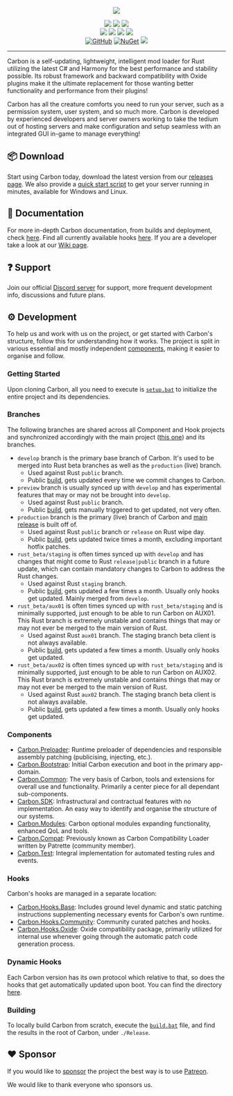<p align="center">
  <img src="https://codefling.com/uploads/monthly_2023_03/image.thumb.png.276343ad1b15a658368a7ae6e252172f.png" />
</p><p align="center">
  <a href="https://github.com/CarbonCommunity/Carbon/releases/tag/edge_build"><img src="https://github.com/CarbonCommunity/Carbon/actions/workflows/edge-build.yml/badge.svg" /></a>
  <a href="https://github.com/CarbonCommunity/Carbon/releases/tag/preview_build"><img src="https://github.com/CarbonCommunity/Carbon/actions/workflows/preview-build.yml/badge.svg" /></a>
  <a href="https://github.com/CarbonCommunity/Carbon/releases/latest"><img src="https://github.com/CarbonCommunity/Carbon/actions/workflows/production-build.yml/badge.svg" /></a>
  <br />
    <a href="https://github.com/CarbonCommunity/Carbon/releases/tag/rustbeta_staging_build"><img src="https://github.com/CarbonCommunity/Carbon/actions/workflows/rust-staging-build.yml/badge.svg" /></a>
    <a href="https://github.com/CarbonCommunity/Carbon/releases/tag/rustbeta_release_build"><img src="https://github.com/CarbonCommunity/Carbon/actions/workflows/rust-release-build.yml/badge.svg" /></a>
    <a href="https://github.com/CarbonCommunity/Carbon/releases/tag/rustbeta_aux01_build"><img src="https://github.com/CarbonCommunity/Carbon/actions/workflows/rust-aux01-build.yml/badge.svg" /></a>
    <a href="https://github.com/CarbonCommunity/Carbon/releases/tag/rustbeta_aux02_build"><img src="https://github.com/CarbonCommunity/Carbon/actions/workflows/rust-aux02-build.yml/badge.svg" /></a>
  <br />
  <a href="https://github.com/CarbonCommunity/Carbon/blob/develop/LICENSE"><img alt="GitHub" src="https://img.shields.io/github/license/CarbonCommunity/Carbon" /></a>
  <a href="https://www.nuget.org/packages/Carbon.Community"><img alt="NuGet" src="https://img.shields.io/nuget/v/Carbon.Community.svg" /></a>
  <a href="https://github.com/GameServerManagers/LinuxGSM/releases/latest"><img src="https://img.shields.io/badge/LinuxGSM-v23.2.0-informational" /></a>
  <hr />
</p>

Carbon is a self-updating, lightweight, intelligent mod loader for Rust utilizing the latest C# and Harmony for the best performance and stability possible. Its robust framework and backward compatibility with Oxide plugins make it the ultimate replacement for those wanting better functionality and performance from their plugins!

Carbon has all the creature comforts you need to run your server, such as a permission system, user system, and so much more. Carbon is developed by experienced developers and server owners working to take the tedium out of hosting servers and make configuration and setup seamless with an integrated GUI in-game to manage everything!

## :package: Download
Start using Carbon today, download the latest version from our [releases page][production].
We also provide a [quick start script][quick-start] to get your server running in minutes, available for Windows and Linux.

## :blue_book: Documentation
For more in-depth Carbon documentation, from builds and deployment, check [here][documentation].
Find all currently available hooks [here][hooks].
If you are a developer take a look at our [Wiki page][wiki].

## :question: Support
Join our official [Discord server][discord] for support, more frequent development info, discussions and future plans.

## ⚙️ Development
To help us and work with us on the project, or get started with Carbon's structure, follow this for understanding how it works.
The project is split in various essential and mostly independent [components](https://github.com/CarbonCommunity/Carbon/tree/develop/Carbon.Core/Carbon.Components), making it easier to organise and follow.

### Getting Started
Upon cloning Carbon, all you need to execute is [`setup.bat`](https://github.com/CarbonCommunity/Carbon/blob/develop/setup.bat) to initialize the entire project and its dependencies.

### Branches
The following branches are shared across all Component and Hook projects and synchronized accordingly with the main project ([this one](https://github.com/CarbonCommunity/Carbon)) and its branches.
- `develop` branch is the primary base branch of Carbon. It's used to be merged into Rust beta branches as well as the `production` (live) branch.
  - Used against Rust `public` branch.
  - Public [build](https://github.com/CarbonCommunity/Carbon/releases/tag/edge_build), gets updated every time we commit changes to Carbon.
- `preview` branch is usually synced up with `develop` and has experimental features that may or may not be brought into `develop`.
  - Used against Rust `public` branch.
  - Public [build](https://github.com/CarbonCommunity/Carbon/releases/tag/preview_build), gets manually triggered to get updated, not very often.
- `production` branch is the primary (live) branch of Carbon and [main release](https://github.com/CarbonCommunity/Carbon/releases/tag/production_build) is built off of.
  - Used against Rust `public` branch or `release` on Rust wipe day.
  - Public [build](https://github.com/CarbonCommunity/Carbon/releases/tag/production_build), gets updated twice times a month, excluding important hotfix patches.
- `rust_beta/staging` is often times synced up with `develop` and has changes that might come to Rust `release|public` branch in a future update, which can contain mandatory changes to Carbon to address the Rust changes.
  - Used against Rust `staging` branch.
  - Public [build](https://github.com/CarbonCommunity/Carbon/releases/tag/rustbeta_staging_build), gets updated a few times a month. Usually only hooks get updated. Mainly merged from `develop`.
- `rust_beta/aux01` is often times synced up with `rust_beta/staging` and is minimally supported, just enough to be able to run Carbon on AUX01. This Rust branch is extremely unstable and contains things that may or may not ever be merged to the main version of Rust.
  - Used against Rust `aux01` branch. The staging branch beta client is not always available.
  - Public [build](https://github.com/CarbonCommunity/Carbon/releases/tag/rustbeta_aux01_build), gets updated a few times a month. Usually only hooks get updated.
- `rust_beta/aux02` is often times synced up with `rust_beta/staging` and is minimally supported, just enough to be able to run Carbon on AUX02. This Rust branch is extremely unstable and contains things that may or may not ever be merged to the main version of Rust.
  - Used against Rust `aux02` branch. The staging branch beta client is not always available.
  - Public [build](https://github.com/CarbonCommunity/Carbon/releases/tag/rustbeta_aux02_build), gets updated a few times a month. Usually only hooks get updated.

### Components
- [Carbon.Preloader](https://github.com/CarbonCommunity/Carbon.Preloader/tree/develop): Runtime preloader of dependencies and responsible assembly patching (publicising, injecting, etc.).
- [Carbon.Bootstrap](https://github.com/CarbonCommunity/Carbon.Bootstrap/tree/develop): Initial Carbon execution and boot in the primary app-domain.
- [Carbon.Common](https://github.com/CarbonCommunity/Carbon.Common/tree/develop): The very basis of Carbon, tools and extensions for overall use and functionality. Primarily a center piece for all dependant sub-components.
- [Carbon.SDK](https://github.com/CarbonCommunity/Carbon.SDK/tree/develop): Infrastructural and contractual features with no implementation. An easy way to identify and organise the structure of our systems.
- [Carbon.Modules](https://github.com/CarbonCommunity/Carbon.Modules/tree/develop): Carbon optional modules expanding functionality, enhanced QoL and tools.
- [Carbon.Compat](https://github.com/CarbonCommunity/Carbon.Compat/tree/develop): Previously known as Carbon Compatibility Loader written by Patrette (community member).
- [Carbon.Test](https://github.com/CarbonCommunity/Carbon.Test/tree/main): Integral implementation for automated testing rules and events.

### Hooks
Carbon's hooks are managed in a separate location:
- [Carbon.Hooks.Base](https://github.com/CarbonCommunity/Carbon.Hooks.Base/tree/develop): Includes ground level dynamic and static patching instructions supplementing necessary events for Carbon's own runtime.
- [Carbon.Hooks.Community](https://github.com/CarbonCommunity/Carbon.Hooks.Community/tree/develop): Community curated patches and hooks.
- [Carbon.Hooks.Oxide](https://github.com/CarbonCommunity/Carbon.Hooks.Oxide/tree/develop): Oxide compatibility package, primarily utilized for internal use whenever going through the automatic patch code generation process.

### Dynamic Hooks
Each Carbon version has its own protocol which relative to that, so does the hooks that get automatically updated upon boot.
You can find the directory [here](https://carbonmod.gg/redist/server).

### Building
To locally build Carbon from scratch, execute the [`build.bat`](https://github.com/CarbonCommunity/Carbon/tree/develop/Tools/Build/win) file, and find the results in the root of Carbon, under `./Release`.

## :heart: Sponsor

If you would like to [sponsor][patreon] the project the best way is to use [Patreon].

We would like to thank everyone who sponsors us.

[hooks]: https://docs.gitbook.io/docs/core/hooks/carbon-hooks
[wiki]: https://github.com/CarbonCommunity/Carbon.Core/wiki
[discord]: https://discord.gg/eXPcNKK4yd
[documentation]: https://carboncommunity.gitbook.io/docs
[patreon]: https://patreon.com/CarbonCommunity
[production]: https://github.com/CarbonCommunity/Carbon.Core/releases/tag/production_build
[quick-start]: https://github.com/CarbonCommunity/Carbon.QuickStart
